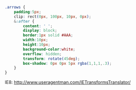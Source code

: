 ````css
.arrows {
    padding:5px;
    clip: rect(0px, 100px, 10px, 0px);
    &:after {
        content: ' ';
        display: block;
        border:1px solid #AAA;
        width:10px;
        height:10px;
        background-color:white;
        overflow: hidden;
        transform: rotate(45deg);
        box-shadow: 0px 0px 5px rgba(1,1,1,.3);
    }
}
````


IE8: http://www.useragentman.com/IETransformsTranslator/
